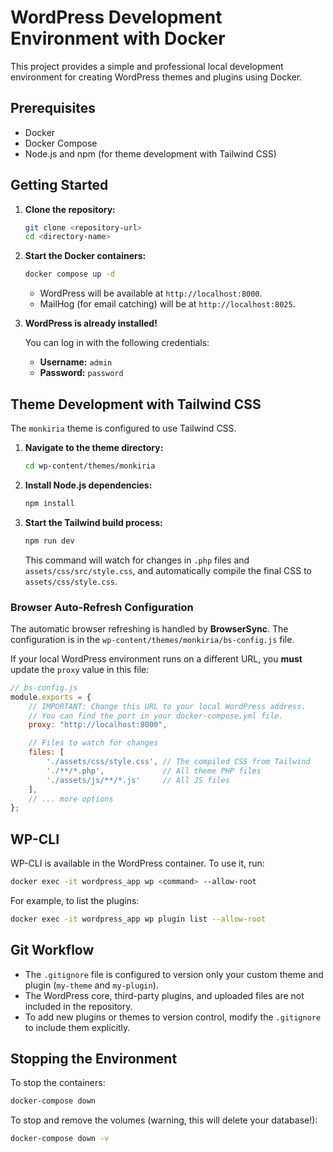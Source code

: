 # WordPress Development Environment with Docker

This project provides a simple and professional local development environment for creating WordPress themes and plugins using Docker.

## Prerequisites

- Docker
- Docker Compose
- Node.js and npm (for theme development with Tailwind CSS)

## Getting Started

1.  **Clone the repository:**

    ```bash
    git clone <repository-url>
    cd <directory-name>
    ```

2.  **Start the Docker containers:**

    ```bash
    docker compose up -d
    ```

    -   WordPress will be available at `http://localhost:8000`.
    -   MailHog (for email catching) will be at `http://localhost:8025`.

3.  **WordPress is already installed!**

    You can log in with the following credentials:

    -   **Username:** `admin`
    -   **Password:** `password`

## Theme Development with Tailwind CSS

The `monkiria` theme is configured to use Tailwind CSS.

1.  **Navigate to the theme directory:**

    ```bash
    cd wp-content/themes/monkiria
    ```

2.  **Install Node.js dependencies:**

    ```bash
    npm install
    ```

3.  **Start the Tailwind build process:**

    ```bash
    npm run dev
    ```

    This command will watch for changes in `.php` files and `assets/css/src/style.css`, and automatically compile the final CSS to `assets/css/style.css`.

### Browser Auto-Refresh Configuration

The automatic browser refreshing is handled by **BrowserSync**. The configuration is in the `wp-content/themes/monkiria/bs-config.js` file.

If your local WordPress environment runs on a different URL, you **must** update the `proxy` value in this file:

```javascript
// bs-config.js
module.exports = {
    // IMPORTANT: Change this URL to your local WordPress address.
    // You can find the port in your docker-compose.yml file.
    proxy: "http://localhost:8000",

    // Files to watch for changes
    files: [
        './assets/css/style.css', // The compiled CSS from Tailwind
        './**/*.php',             // All theme PHP files
        './assets/js/**/*.js'     // All JS files
    ],
    // ... more options
};
```

## WP-CLI

WP-CLI is available in the WordPress container. To use it, run:

```bash
docker exec -it wordpress_app wp <command> --allow-root
```

For example, to list the plugins:

```bash
docker exec -it wordpress_app wp plugin list --allow-root
```

## Git Workflow

-   The `.gitignore` file is configured to version only your custom theme and plugin (`my-theme` and `my-plugin`).
-   The WordPress core, third-party plugins, and uploaded files are not included in the repository.
-   To add new plugins or themes to version control, modify the `.gitignore` to include them explicitly.

## Stopping the Environment

To stop the containers:

```bash
docker-compose down
```

To stop and remove the volumes (warning, this will delete your database!):

```bash
docker-compose down -v
```